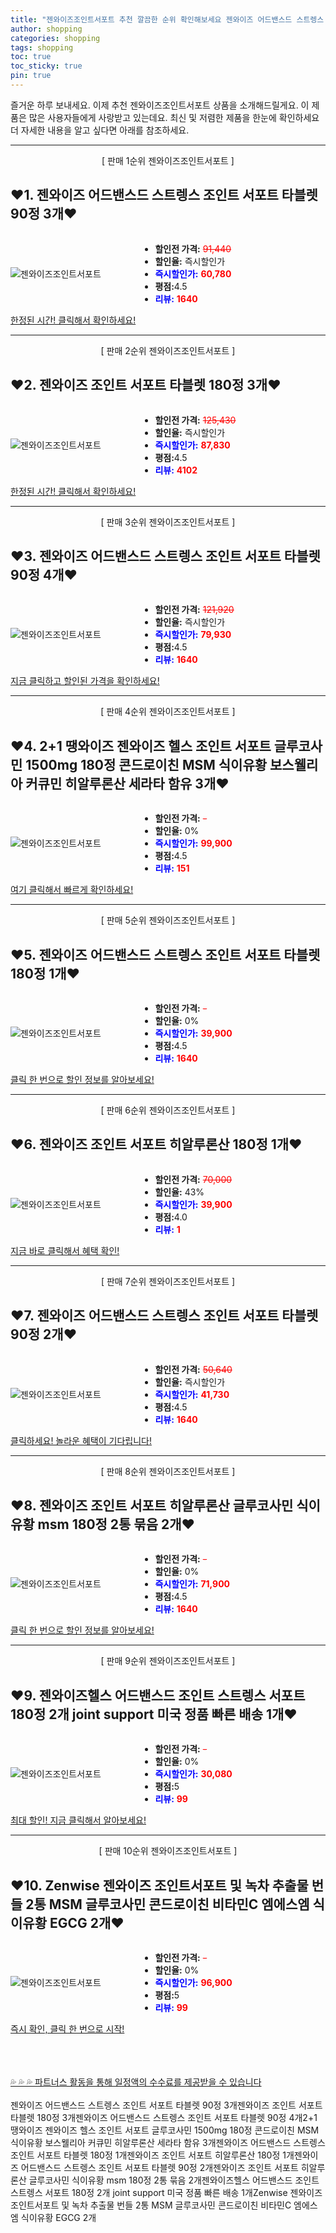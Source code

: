 ```yaml
---
title: "젠와이즈조인트서포트 추천 깔끔한 순위 확인해보세요 젠와이즈 어드밴스드 스트렝스 조인트 서포트"
author: shopping
categories: shopping
tags: shopping
toc: true
toc_sticky: true
pin: true
---
```

즐거운 하루 보내세요. 이제 추천 젠와이즈조인트서포트 상품을 소개해드릴게요. 이 제품은 많은 사용자들에게 사랑받고 있는데요. 최신 및 저렴한 제품을 한눈에 확인하세요 더 자세한 내용을 알고 싶다면 아래를 참조하세요.

---
<p class="toplist" style="margin: 0 auto; display: block; width: fit-content;">[ 판매 1순위 젠와이즈조인트서포트 ]</p>

<h2><strong>❤️1. 젠와이즈 어드밴스드 스트렝스 조인트 서포트 타블렛 90정 3개❤️</strong></h2>

<div style="display: flex; align-items: center;">
    <div style="flex: 0.4;">
        <img src="https://thumbnail9.coupangcdn.com/thumbnails/remote/230x230ex/image/vendor_inventory/51d0/901c1013714b155a4e23de31f0bcca058321ee40e9f6e702d65d9b02dd83.jpg" alt="젠와이즈조인트서포트" style="max-width: 100%;">
    </div>
    <div style="flex: 0.6; margin-left: 10px;">
        <ul>
            <li><strong>할인전 가격:</strong> <del style="color: red;">91,440</del></li>
            <li><strong>할인율:</strong> 즉시할인가</li>
            <li><span style='color:blue'><strong>즉시할인가:</strong></span> <span style='color:red'><strong>60,780</strong></span></li>
            <li><strong>평점:</strong>4.5</li>
            <li><span style='color:blue'><strong>리뷰:</strong></span> <span style='color:red'><strong>1640</strong></span></li>
        </ul>
    </div>
</div>
<div class="center">
    <a href="https://selin100587.github.io?lptag=AF9450613&subid=githubio&pageKey=6610613111&traceid=V0-153&itemId=12968714273&vendorItemId=82207063585" class="myButton">
        한정된 시간! 클릭해서 확인하세요!
    </a>
</div>


---
<p class="toplist" style="margin: 0 auto; display: block; width: fit-content;">[ 판매 2순위 젠와이즈조인트서포트 ]</p>

<h2><strong>❤️2. 젠와이즈 조인트 서포트 타블렛 180정 3개❤️</strong></h2>

<div style="display: flex; align-items: center;">
    <div style="flex: 0.4;">
        <img src="https://thumbnail6.coupangcdn.com/thumbnails/remote/230x230ex/image/vendor_inventory/bb7d/8d0a58748850c739a56044b46300320e7ff5f16d685f613cfe74c986c852.jpg" alt="젠와이즈조인트서포트" style="max-width: 100%;">
    </div>
    <div style="flex: 0.6; margin-left: 10px;">
        <ul>
            <li><strong>할인전 가격:</strong> <del style="color: red;">125,430</del></li>
            <li><strong>할인율:</strong> 즉시할인가</li>
            <li><span style='color:blue'><strong>즉시할인가:</strong></span> <span style='color:red'><strong>87,830</strong></span></li>
            <li><strong>평점:</strong>4.5</li>
            <li><span style='color:blue'><strong>리뷰:</strong></span> <span style='color:red'><strong>4102</strong></span></li>
        </ul>
    </div>
</div>
<div class="center">
    <a href="https://selin100587.github.io?lptag=AF9450613&subid=githubio&pageKey=29758773&traceid=V0-153&itemId=13228356160&vendorItemId=82207062392" class="myButton">
        한정된 시간! 클릭해서 확인하세요!
    </a>
</div>


---
<p class="toplist" style="margin: 0 auto; display: block; width: fit-content;">[ 판매 3순위 젠와이즈조인트서포트 ]</p>

<h2><strong>❤️3. 젠와이즈 어드밴스드 스트렝스 조인트 서포트 타블렛 90정 4개❤️</strong></h2>

<div style="display: flex; align-items: center;">
    <div style="flex: 0.4;">
        <img src="https://thumbnail7.coupangcdn.com/thumbnails/remote/230x230ex/image/vendor_inventory/fa74/03d3ce7e752684a0c9f8c2e9366878a40b1139c9d9b85177c680bc238f40.jpg" alt="젠와이즈조인트서포트" style="max-width: 100%;">
    </div>
    <div style="flex: 0.6; margin-left: 10px;">
        <ul>
            <li><strong>할인전 가격:</strong> <del style="color: red;">121,920</del></li>
            <li><strong>할인율:</strong> 즉시할인가</li>
            <li><span style='color:blue'><strong>즉시할인가:</strong></span> <span style='color:red'><strong>79,930</strong></span></li>
            <li><strong>평점:</strong>4.5</li>
            <li><span style='color:blue'><strong>리뷰:</strong></span> <span style='color:red'><strong>1640</strong></span></li>
        </ul>
    </div>
</div>
<div class="center">
    <a href="https://selin100587.github.io?lptag=AF9450613&subid=githubio&pageKey=6610613111&traceid=V0-153&itemId=12968714270&vendorItemId=82207063610" class="myButton">
        지금 클릭하고 할인된 가격을 확인하세요!
    </a>
</div>


---
<p class="toplist" style="margin: 0 auto; display: block; width: fit-content;">[ 판매 4순위 젠와이즈조인트서포트 ]</p>

<h2><strong>❤️4. 2+1 땡와이즈 젠와이즈 헬스 조인트 서포트 글루코사민 1500mg 180정 콘드로이친 MSM 식이유황 보스웰리아 커큐민 히알루론산 세라타 함유 3개❤️</strong></h2>

<div style="display: flex; align-items: center;">
    <div style="flex: 0.4;">
        <img src="https://thumbnail9.coupangcdn.com/thumbnails/remote/230x230ex/image/vendor_inventory/6446/a6fdeace00c44ddb09d4f785a824f4ba748ff40d0d8fe5c15989b9b03b74.png" alt="젠와이즈조인트서포트" style="max-width: 100%;">
    </div>
    <div style="flex: 0.6; margin-left: 10px;">
        <ul>
            <li><strong>할인전 가격:</strong> <del style="color: red;">-</del></li>
            <li><strong>할인율:</strong> 0%</li>
            <li><span style='color:blue'><strong>즉시할인가:</strong></span> <span style='color:red'><strong>99,900</strong></span></li>
            <li><strong>평점:</strong>4.5</li>
            <li><span style='color:blue'><strong>리뷰:</strong></span> <span style='color:red'><strong>151</strong></span></li>
        </ul>
    </div>
</div>
<div class="center">
    <a href="https://selin100587.github.io?lptag=AF9450613&subid=githubio&pageKey=8152391343&traceid=V0-153&itemId=7494272280&vendorItemId=90790908772" class="myButton">
        여기 클릭해서 빠르게 확인하세요!
    </a>
</div>


---
<p class="toplist" style="margin: 0 auto; display: block; width: fit-content;">[ 판매 5순위 젠와이즈조인트서포트 ]</p>

<h2><strong>❤️5. 젠와이즈 어드밴스드 스트렝스 조인트 서포트 타블렛 180정 1개❤️</strong></h2>

<div style="display: flex; align-items: center;">
    <div style="flex: 0.4;">
        <img src="https://thumbnail9.coupangcdn.com/thumbnails/remote/230x230ex/image/vendor_inventory/4f2a/e16c88e2ef14d74a238e09768b108154ac4c2a07928d96756a8154756db4.jpg" alt="젠와이즈조인트서포트" style="max-width: 100%;">
    </div>
    <div style="flex: 0.6; margin-left: 10px;">
        <ul>
            <li><strong>할인전 가격:</strong> <del style="color: red;">-</del></li>
            <li><strong>할인율:</strong> 0%</li>
            <li><span style='color:blue'><strong>즉시할인가:</strong></span> <span style='color:red'><strong>39,900</strong></span></li>
            <li><strong>평점:</strong>4.5</li>
            <li><span style='color:blue'><strong>리뷰:</strong></span> <span style='color:red'><strong>1640</strong></span></li>
        </ul>
    </div>
</div>
<div class="center">
    <a href="https://selin100587.github.io?lptag=AF9450613&subid=githubio&pageKey=6610613111&traceid=V0-153&itemId=23765815953&vendorItemId=90790168184" class="myButton">
        클릭 한 번으로 할인 정보를 알아보세요!
    </a>
</div>


---
<p class="toplist" style="margin: 0 auto; display: block; width: fit-content;">[ 판매 6순위 젠와이즈조인트서포트 ]</p>

<h2><strong>❤️6. 젠와이즈 조인트 서포트 히알루론산 180정 1개❤️</strong></h2>

<div style="display: flex; align-items: center;">
    <div style="flex: 0.4;">
        <img src="https://thumbnail8.coupangcdn.com/thumbnails/remote/230x230ex/image/vendor_inventory/53e6/99a1a915dce3312f6566eabc83069e264dcd720e78add12d283932b4ee03.jpg" alt="젠와이즈조인트서포트" style="max-width: 100%;">
    </div>
    <div style="flex: 0.6; margin-left: 10px;">
        <ul>
            <li><strong>할인전 가격:</strong> <del style="color: red;">70,000</del></li>
            <li><strong>할인율:</strong> 43%</li>
            <li><span style='color:blue'><strong>즉시할인가:</strong></span> <span style='color:red'><strong>39,900</strong></span></li>
            <li><strong>평점:</strong>4.0</li>
            <li><span style='color:blue'><strong>리뷰:</strong></span> <span style='color:red'><strong>1</strong></span></li>
        </ul>
    </div>
</div>
<div class="center">
    <a href="https://selin100587.github.io?lptag=AF9450613&subid=githubio&pageKey=6651751378&traceid=V0-153&itemId=17478833509&vendorItemId=90665343449" class="myButton">
        지금 바로 클릭해서 혜택 확인!
    </a>
</div>


---
<p class="toplist" style="margin: 0 auto; display: block; width: fit-content;">[ 판매 7순위 젠와이즈조인트서포트 ]</p>

<h2><strong>❤️7. 젠와이즈 어드밴스드 스트렝스 조인트 서포트 타블렛 90정 2개❤️</strong></h2>

<div style="display: flex; align-items: center;">
    <div style="flex: 0.4;">
        <img src="https://thumbnail6.coupangcdn.com/thumbnails/remote/230x230ex/image/vendor_inventory/be4b/64b3cc963fd4bd3376e40a4a1be96e97b54915d54bd7aa7a9e74a1fb59d0.JPG" alt="젠와이즈조인트서포트" style="max-width: 100%;">
    </div>
    <div style="flex: 0.6; margin-left: 10px;">
        <ul>
            <li><strong>할인전 가격:</strong> <del style="color: red;">50,640</del></li>
            <li><strong>할인율:</strong> 즉시할인가</li>
            <li><span style='color:blue'><strong>즉시할인가:</strong></span> <span style='color:red'><strong>41,730</strong></span></li>
            <li><strong>평점:</strong>4.5</li>
            <li><span style='color:blue'><strong>리뷰:</strong></span> <span style='color:red'><strong>1640</strong></span></li>
        </ul>
    </div>
</div>
<div class="center">
    <a href="https://selin100587.github.io?lptag=AF9450613&subid=githubio&pageKey=6610613111&traceid=V0-153&itemId=18144011111&vendorItemId=80360740231" class="myButton">
        클릭하세요! 놀라운 혜택이 기다립니다!
    </a>
</div>


---
<p class="toplist" style="margin: 0 auto; display: block; width: fit-content;">[ 판매 8순위 젠와이즈조인트서포트 ]</p>

<h2><strong>❤️8. 젠와이즈 조인트 서포트 히알루론산 글루코사민 식이유황 msm 180정 2통 묶음 2개❤️</strong></h2>

<div style="display: flex; align-items: center;">
    <div style="flex: 0.4;">
        <img src="https://thumbnail10.coupangcdn.com/thumbnails/remote/230x230ex/image/vendor_inventory/98a2/1468e93fa78dc5c97f1b19cd3f66a3104d741ee8068371272185de633d71.png" alt="젠와이즈조인트서포트" style="max-width: 100%;">
    </div>
    <div style="flex: 0.6; margin-left: 10px;">
        <ul>
            <li><strong>할인전 가격:</strong> <del style="color: red;">-</del></li>
            <li><strong>할인율:</strong> 0%</li>
            <li><span style='color:blue'><strong>즉시할인가:</strong></span> <span style='color:red'><strong>71,900</strong></span></li>
            <li><strong>평점:</strong>4.5</li>
            <li><span style='color:blue'><strong>리뷰:</strong></span> <span style='color:red'><strong>1640</strong></span></li>
        </ul>
    </div>
</div>
<div class="center">
    <a href="https://selin100587.github.io?lptag=AF9450613&subid=githubio&pageKey=6610613111&traceid=V0-153&itemId=18357178273&vendorItemId=90790168175" class="myButton">
        클릭 한 번으로 할인 정보를 알아보세요!
    </a>
</div>


---
<p class="toplist" style="margin: 0 auto; display: block; width: fit-content;">[ 판매 9순위 젠와이즈조인트서포트 ]</p>

<h2><strong>❤️9. 젠와이즈헬스 어드밴스드 조인트 스트렝스 서포트 180정 2개 joint support 미국 정품 빠른 배송 1개❤️</strong></h2>

<div style="display: flex; align-items: center;">
    <div style="flex: 0.4;">
        <img src="https://thumbnail9.coupangcdn.com/thumbnails/remote/230x230ex/image/vendor_inventory/2a59/7127f3b2367e2cd656c97ee1ee9851e20ea526c440299c2086ce06e85011.JPG" alt="젠와이즈조인트서포트" style="max-width: 100%;">
    </div>
    <div style="flex: 0.6; margin-left: 10px;">
        <ul>
            <li><strong>할인전 가격:</strong> <del style="color: red;">-</del></li>
            <li><strong>할인율:</strong> 0%</li>
            <li><span style='color:blue'><strong>즉시할인가:</strong></span> <span style='color:red'><strong>30,080</strong></span></li>
            <li><strong>평점:</strong>5</li>
            <li><span style='color:blue'><strong>리뷰:</strong></span> <span style='color:red'><strong>99</strong></span></li>
        </ul>
    </div>
</div>
<div class="center">
    <a href="https://selin100587.github.io?lptag=AF9450613&subid=githubio&pageKey=8250154446&traceid=V0-153&itemId=23750272604&vendorItemId=90781937524" class="myButton">
        최대 할인! 지금 클릭해서 알아보세요!
    </a>
</div>


---
<p class="toplist" style="margin: 0 auto; display: block; width: fit-content;">[ 판매 10순위 젠와이즈조인트서포트 ]</p>

<h2><strong>❤️10. Zenwise 젠와이즈 조인트서포트 및 녹차 추출물 번들 2통 MSM 글루코사민 콘드로이친 비타민C 엠에스엠 식이유황 EGCG 2개❤️</strong></h2>

<div style="display: flex; align-items: center;">
    <div style="flex: 0.4;">
        <img src="https://thumbnail9.coupangcdn.com/thumbnails/remote/230x230ex/image/vendor_inventory/d600/237df8d592bad829b6554bc5cc99f95da7a207d45e11101d9b420edf169e.jpeg" alt="젠와이즈조인트서포트" style="max-width: 100%;">
    </div>
    <div style="flex: 0.6; margin-left: 10px;">
        <ul>
            <li><strong>할인전 가격:</strong> <del style="color: red;">-</del></li>
            <li><strong>할인율:</strong> 0%</li>
            <li><span style='color:blue'><strong>즉시할인가:</strong></span> <span style='color:red'><strong>96,900</strong></span></li>
            <li><strong>평점:</strong>5</li>
            <li><span style='color:blue'><strong>리뷰:</strong></span> <span style='color:red'><strong>99</strong></span></li>
        </ul>
    </div>
</div>
<div class="center">
    <a href="https://selin100587.github.io?lptag=AF9450613&subid=githubio&pageKey=6819829547&traceid=V0-153&itemId=16160821561&vendorItemId=85978917495" class="myButton">
        즉시 확인, 클릭 한 번으로 시작!
    </a>
</div>

<br><br><br>[💦 💦 💦 파트너스 활동을 통해 일정액의 수수료를 제공받을 수 있습니다](https://link.coupang.com/a/bcpT2c)<br><br>젠와이즈 어드밴스드 스트렝스 조인트 서포트 타블렛 90정 3개젠와이즈 조인트 서포트 타블렛 180정 3개젠와이즈 어드밴스드 스트렝스 조인트 서포트 타블렛 90정 4개2+1 땡와이즈 젠와이즈 헬스 조인트 서포트 글루코사민 1500mg 180정 콘드로이친 MSM 식이유황 보스웰리아 커큐민 히알루론산 세라타 함유 3개젠와이즈 어드밴스드 스트렝스 조인트 서포트 타블렛 180정 1개젠와이즈 조인트 서포트 히알루론산 180정 1개젠와이즈 어드밴스드 스트렝스 조인트 서포트 타블렛 90정 2개젠와이즈 조인트 서포트 히알루론산 글루코사민 식이유황 msm 180정 2통 묶음 2개젠와이즈헬스 어드밴스드 조인트 스트렝스 서포트 180정 2개 joint support 미국 정품 빠른 배송 1개Zenwise 젠와이즈 조인트서포트 및 녹차 추출물 번들 2통 MSM 글루코사민 콘드로이친 비타민C 엠에스엠 식이유황 EGCG 2개